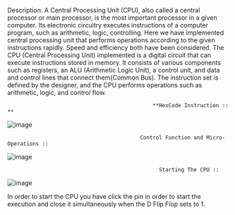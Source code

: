 Description:
A Central Processing Unit (CPU), also called a central processor or main processor, is the most important processor in a given computer. Its electronic circuitry executes instructions of a computer program, such as arithmetic, logic, controlling.
Here we have implemented central processing unit that performs operations according to the given instructions rapidly. Speed and efficiency both have been considered.
The CPU (Central Processing Unit) implemented is a digital circuit that can execute instructions stored in memory. It consists of various components such as registers, an ALU (Arithmetic Logic Unit), a control unit, and data and control lines that connect them(Common Bus). The instruction set is defined by the designer, and the CPU performs operations such as arithmetic, logic, and control flow.

                                                  **HexCode Instruction :: **
 ![image](https://github.com/nij96969/AryaBhata-Processor/assets/115787701/e1f01fc4-9780-4691-b087-bd4db33630af)
                                              
                                              Control Function and Micro-Operations :: 
 ![image](https://github.com/nij96969/AryaBhata-Processor/assets/115787701/eabe5900-fab2-4fc3-93fe-85d703d36d01)

                                                    Starting The CPU :: 
![image](https://github.com/nij96969/AryaBhata-Processor/assets/115787701/6da7d042-b7c5-4b60-b2e4-f03d07b74baa)

In order to start the CPU you have click the pin in order to start the execution and close it simultaneously when the D Flip Flop sets to 1.


